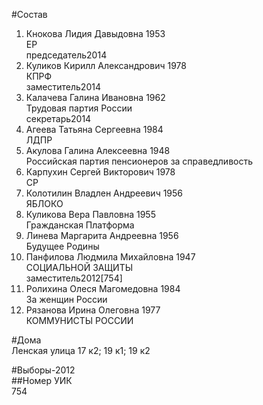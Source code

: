 #Состав  
1. Кнокова Лидия Давыдовна 1953  
    ЕР  
    председатель2014  
2. Куликов Кирилл Александрович 1978  
    КПРФ  
    заместитель2014  
3. Калачева Галина Ивановна 1962  
    Трудовая партия России  
    секретарь2014  
4. Агеева Татьяна Сергеевна 1984  
    ЛДПР  
5. Акулова Галина Алексеевна 1948  
    Российская партия пенсионеров за справедливость  
6. Карпухин Сергей Викторович 1978  
    СР  
7. Колотилин Владлен Андреевич 1956  
    ЯБЛОКО  
8. Куликова Вера Павловна 1955  
    Гражданская Платформа  
9. Линева Маргарита Андреевна 1956  
    Будущее Родины  
10. Панфилова Людмила Михайловна 1947  
    СОЦИАЛЬНОЙ ЗАЩИТЫ  
    заместитель2012[754]  
11. Ролихина Олеся Магомедовна 1984  
    За женщин России  
12. Рязанова Ирина Олеговна 1977  
    КОММУНИСТЫ РОССИИ  
  
#Дома  
Ленская улица 17 к2; 19 к1; 19 к2  
  
#Выборы-2012  
##Номер УИК  
754  
